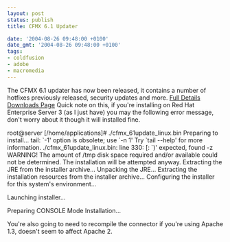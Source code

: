 ```yaml
---
layout: post
status: publish
title: CFMX 6.1 Updater

date: '2004-08-26 09:48:00 +0100'
date_gmt: '2004-08-26 09:48:00 +0100'
tags:
- coldfusion
- adobe
- macromedia
---
```

The CFMX 6.1 updater has now been released, it contains a number of hotfixes previously released, security updates and more.
<a href="http://www.macromedia.com/support/coldfusion/ts/documents/cfmx61_updater.htm">Full Details</a>
<a href="http://www.macromedia.com/support/coldfusion/downloads_updates.html">Downloads Page</a>
Quick note on this, if you're installing on Red Hat Enterprise Server 3 (as I just have) you may the following error message, don't worry about it though it will installed fine.
<div class="code">root@server [/home/applications]# ./cfmx_61update_linux.bin
Preparing to install...
tail: `-1' option is obsolete; use `-n 1'
Try `tail --help' for more information.
./cfmx_61update_linux.bin: line 330: [: `)' expected, found -z
WARNING! The amount of /tmp disk space required and/or available
could not be determined. The installation will be attempted anyway.
Extracting the JRE from the installer archive...
Unpacking the JRE...
Extracting the installation resources from the installer archive...
Configuring the installer for this system's environment...

Launching installer...

Preparing CONSOLE Mode Installation...</div>
You're also going to need to recompile the connector if you're using Apache 1.3, doesn't seem to affect Apache 2.

